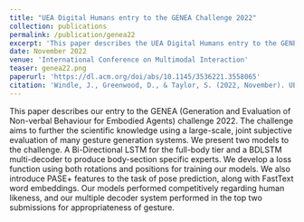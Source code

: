 ```yaml
---
title: "UEA Digital Humans entry to the GENEA Challenge 2022"
collection: publications
permalink: /publication/genea22
excerpt: 'This paper describes the UEA Digital Humans entry to the GENEA (Generation and Evaluation of Non-verbal Behaviour for Embodied Agents) challenge 2022'
date: November 2022
venue: 'International Conference on Multimodal Interaction'
teaser: genea22.png
paperurl: 'https://dl.acm.org/doi/abs/10.1145/3536221.3558065'
citation: 'Windle, J., Greenwood, D., & Taylor, S. (2022, November). UEA Digital Humans entry to the GENEA Challenge 2022. In Proceedings of the 2022 International Conference on Multimodal Interaction (pp. 771-777).'
---
```


This paper describes our entry to the GENEA (Generation and Evaluation of Non-verbal Behaviour for Embodied Agents) challenge 2022. The challenge aims to further the scientific knowledge using a large-scale, joint subjective evaluation of many gesture generation systems. We present two models to the challenge. A Bi-Directional LSTM for the full-body tier and a BDLSTM multi-decoder to produce body-section specific experts. We develop a loss function using both rotations and positions for training our models. We also introduce PASE+ features to the task of pose prediction, along with FastText word embeddings. Our models performed competitively regarding human likeness, and our multiple decoder system performed in the top two submissions for appropriateness of gesture.
